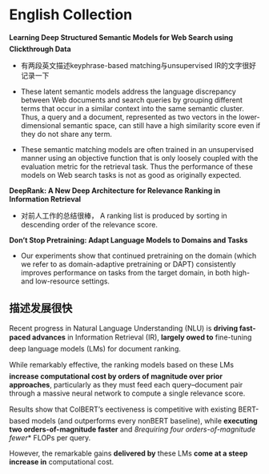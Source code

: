 # English Collection

**Learning Deep Structured Semantic Models for Web Search using Clickthrough Data**

  - 有两段英文描述keyphrase-based matching与unsupervised IR的文字很好记录一下

  - These latent semantic models address the language discrepancy between Web documents and search queries by grouping different terms that occur in a similar context into the same semantic cluster. Thus, a query and a document, represented as two vectors in the lower-dimensional semantic space, can still have a high similarity score even if they do not share any term.

  - These semantic matching models are often trained in an unsupervised manner using an objective function that is only loosely coupled with the evaluation metric for the retrieval task. Thus the performance of these models on Web search tasks is not as good as originally expected.

**DeepRank: A New Deep Architecture for Relevance Ranking in Information Retrieval**

  - 对前人工作的总结很棒， A ranking list is produced by sorting in descending order of the relevance score.

**Don’t Stop Pretraining: Adapt Language Models to Domains and Tasks**

  - Our experiments show that continued pretraining on the domain (which we refer to as domain-adaptive pretraining or DAPT) consistently improves performance on tasks from the target domain, in both high- and low-resource settings.

## 描述发展很快



Recent progress in Natural Language Understanding (NLU) is **driving fast-paced advances** in Information Retrieval (IR), **largely owed to** fine-tuning deep language models (LMs) for document ranking.

While remarkably effective, the ranking models based on these LMs **increase computational cost by orders of magnitude over prior approaches**, particularly as they must feed each query–document pair through a massive neural network to compute a single relevance score.

Results show that ColBERT’s eectiveness is competitive
with existing BERT-based models (and outperforms every nonBERT baseline), while **executing two orders-of-magnitude faster** and *8requiring four orders-of-magnitude fewer** FLOPs per query.


However, the remarkable gains **delivered by** these LMs **come at a steep increase in** computational cost.
